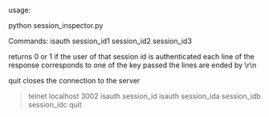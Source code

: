 usage: 

python session_inspector.py

Commands:
isauth session_id1 session_id2 session_id3

returns 0 or 1 if the user of that session id is authenticated
each line of the response corresponds to one of the key passed
the lines are ended by \r\n

quit
closes the connection to the server

>telnet localhost 3002
isauth session_id
isauth session_ida session_idb session_idc
quit